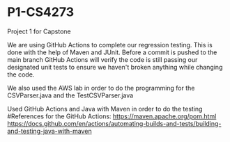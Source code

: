 # P1-CS4273
Project 1 for Capstone

We are using GitHub Actions to complete our regression testing. This is done with the help of Maven and JUnit. Before a commit is pushed to the main branch GitHub Actions will verify the code is still passing our designated unit tests to ensure we haven't broken anything while changing the code. 

We also used the AWS lab in order to do the programming for the CSVParser.java and the TestCSVParser.java

Used GitHub Actions and Java with Maven in order to do the testing
#References for the GitHub Actions:
https://maven.apache.org/pom.html
https://docs.github.com/en/actions/automating-builds-and-tests/building-and-testing-java-with-maven
